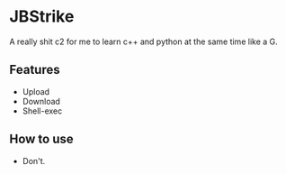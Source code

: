 # JBStrike

A really shit c2 for me to learn c++ and python at the same time like a G.

## Features

- Upload
- Download
- Shell-exec

## 

## How to use

- Don't.

